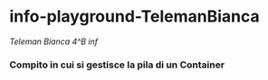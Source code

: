 # info-playground-TelemanBianca
_Teleman Bianca 4^B inf_
### Compito in cui si gestisce la pila di un Container
